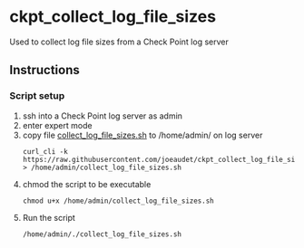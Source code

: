 # ckpt_collect_log_file_sizes
Used to collect log file sizes from a Check Point log server

## Instructions

### Script setup
1. ssh into a Check Point log server as admin
1. enter expert mode
1. copy file [collect_log_file_sizes.sh](https://raw.githubusercontent.com/joeaudet/ckpt_collect_log_file_sizes/master/collect_log_file_sizes.sh) to /home/admin/ on log server
   ```
   curl_cli -k https://raw.githubusercontent.com/joeaudet/ckpt_collect_log_file_sizes/master/collect_log_file_sizes.sh > /home/admin/collect_log_file_sizes.sh
   ```
1. chmod the script to be executable
   ```
   chmod u+x /home/admin/collect_log_file_sizes.sh
   ```
1. Run the script
   ```
   /home/admin/./collect_log_file_sizes.sh
   ```